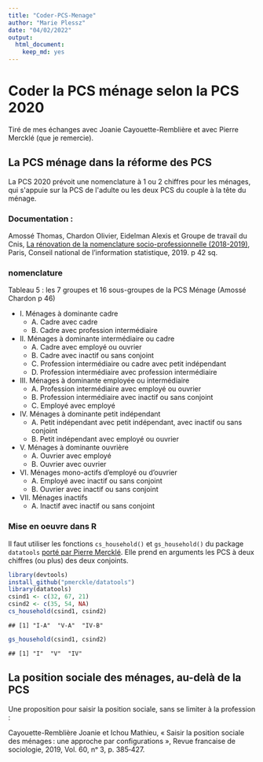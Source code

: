 ```yaml
---
title: "Coder-PCS-Menage"
author: "Marie Plessz"
date: "04/02/2022"
output: 
  html_document: 
    keep_md: yes
---
```


# Coder la PCS ménage selon la PCS 2020

Tiré de mes échanges avec Joanie Cayouette-Remblière et avec Pierre Mercklé (que je remercie).

## La PCS ménage dans la réforme des PCS

La PCS 2020 prévoit une nomenclature à 1 ou 2 chiffres pour les ménages, qui s'appuie sur la PCS de l'adulte ou les deux PCS du couple à la tête du ménage.

### Documentation : 

Amossé Thomas, Chardon Olivier, Eidelman Alexis et Groupe de travail du Cnis, [La rénovation de la nomenclature socio-professionnelle (2018-2019)](https://www.cnis.fr/wp-content/uploads/2018/01/Rapport-n%C2%B0-156.pdf), Paris, Conseil national de l’information statistique, 2019. p 42 sq.

###  nomenclature

Tableau 5 : les 7 groupes et 16 sous-groupes de la PCS Ménage (Amossé Chardon p 46)

- I. Ménages à dominante cadre
  - A. Cadre avec cadre
  - B. Cadre avec profession intermédiaire
- II. Ménages à dominante intermédiaire ou cadre
  - A. Cadre avec employé ou ouvrier
  - B. Cadre avec inactif ou sans conjoint
  - C. Profession intermédiaire ou cadre avec petit indépendant
  - D. Profession intermédiaire avec profession intermédiaire
- III. Ménages à dominante employée ou intermédiaire
  - A. Profession intermédiaire avec employé ou ouvrier
  - B. Profession intermédiaire avec inactif ou sans conjoint
  - C. Employé avec employé
- IV. Ménages à dominante petit indépendant
  - A. Petit indépendant avec petit indépendant, avec inactif ou sans conjoint
  - B. Petit indépendant avec employé ou ouvrier
- V. Ménages à dominante ouvrière
  - A. Ouvrier avec employé
  - B. Ouvrier avec ouvrier
- VI. Ménages mono-actifs d’employé ou d’ouvrier
  - A. Employé avec inactif ou sans conjoint
  - B. Ouvrier avec inactif ou sans conjoint
- VII. Ménages inactifs
  - A. Inactif avec inactif ou sans conjoint

### Mise en oeuvre dans R

Il faut utiliser les fonctions `cs_household()` et `gs_household()` du
package `datatools` [porté par Pierre Mercklé](https://github.com/pmerckle/datatools#readme). Elle prend en arguments les PCS à deux chiffres (ou plus) des deux 
conjoints.



```r
library(devtools)
install_github("pmerckle/datatools")
library(datatools)
csind1 <- c(32, 67, 21)
csind2 <- c(35, 54, NA)
cs_household(csind1, csind2)
```

```
## [1] "I-A"  "V-A"  "IV-B"
```

```r
gs_household(csind1, csind2)
```

```
## [1] "I"  "V"  "IV"
```


## La position sociale des ménages, au-delà de la PCS

Une proposition pour saisir la position sociale, sans se limiter à la profession : 

Cayouette-Remblière Joanie et Ichou Mathieu, « Saisir la position sociale des ménages : une approche par configurations », Revue francaise de sociologie, 2019, Vol. 60, nᵒ 3, p. 385‑427.

